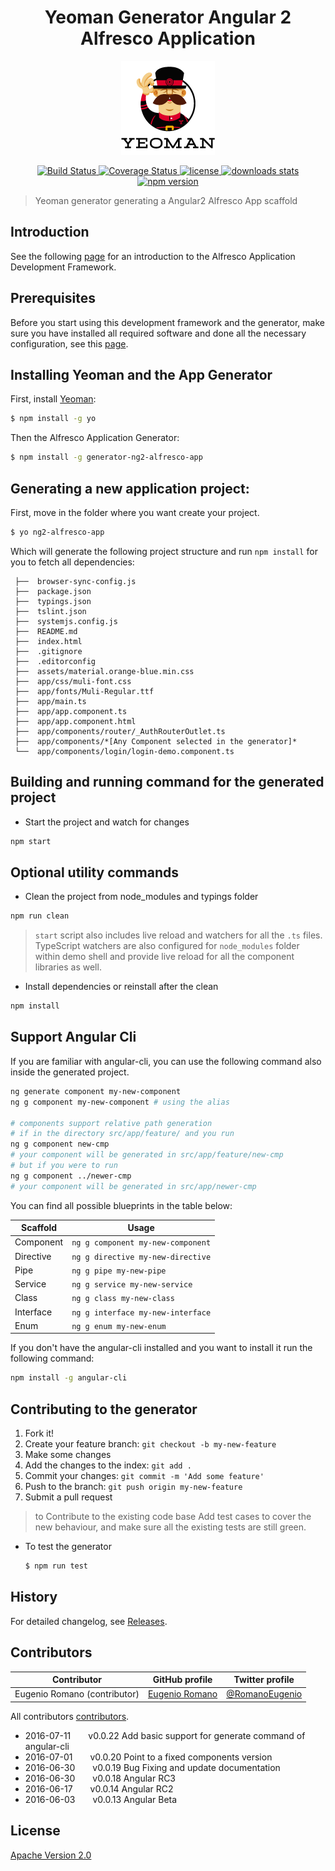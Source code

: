 <h1 align="center">Yeoman Generator Angular 2 Alfresco Application</h1>
<p align="center">
  <img title="yeoman generator" src='assets/yeoman.png' alt='yeoman logo'  />
</p>
<p align="center">
  <a title='Build Status' href="https://travis-ci.org/Alfresco/generator-ng2-alfresco-app">
    <img src='https://travis-ci.org/Alfresco/generator-ng2-alfresco-app.svg?branch=master' alt='Build Status'  />
  </a>
  <a href='https://codecov.io/gh/Alfresco/generator-ng2-alfresco-app'>
    <img src='https://img.shields.io/codecov/c/github/Alfresco/generator-ng2-alfresco-app/master.svg?maxAge=2592000' alt='Coverage Status' />
  </a>
  <a href='https://github.com/Alfresco/generator-ng2-alfresco-app/blob/master/LICENSE'>
    <img src='https://img.shields.io/badge/license-MIT-blue.svg' alt='license' />
  </a>
  <a alt='downloads stats' href='https://npmjs.org/package/generator-ng2-alfresco-app'>
    <img src='https://img.shields.io/npm/dt/generator-ng2-alfresco-app.svg' alt='downloads stats' />
  </a>
  <a href="https://nodei.co/npm/generator-ng2-alfresco-app/">
    <img src="http://img.shields.io/npm/v/generator-ng2-alfresco-app.svg" alt='npm version' >
  </a>
</p>

>Yeoman generator generating a Angular2 Alfresco App scaffold

## Introduction

See the following [page](https://github.com/Alfresco/alfresco-ng2-components/blob/master/INTRODUCTION.md) for an introduction to the Alfresco Application Development Framework. 

## Prerequisites

Before you start using this development framework and the generator, make sure you have installed all required software and done all the 
necessary configuration, see this [page](https://github.com/Alfresco/app-dev-framework/blob/master/PREREQUISITES.md).

## Installing Yeoman and the App Generator

First, install [Yeoman](http://yeoman.io):

```bash
$ npm install -g yo
```

Then the Alfresco Application Generator:
 
```bash
$ npm install -g generator-ng2-alfresco-app
```
 
##  Generating a new application project:

First, move in the folder where you want create your project.

```bash
$ yo ng2-alfresco-app
```

Which will generate the following project structure and run `npm install` for you to fetch all dependencies:

     ├──  browser-sync-config.js
     ├──  package.json
     ├──  typings.json
     ├──  tslint.json
     ├──  systemjs.config.js
     ├──  README.md
     ├──  index.html
     ├──  .gitignore
     ├──  .editorconfig
     ├──  assets/material.orange-blue.min.css
     ├──  app/css/muli-font.css
     ├──  app/fonts/Muli-Regular.ttf
     ├──  app/main.ts
     ├──  app/app.component.ts
     ├──  app/app.component.html
     ├──  app/components/router/_AuthRouterOutlet.ts   
     ├──  app/components/*[Any Component selected in the generator]* 
     └──  app/components/login/login-demo.component.ts


## Building and running command for the generated project

* Start the project and watch for changes

```sh
npm start
```

## Optional utility commands

* Clean the project from node_modules and typings folder

```sh
npm run clean
```

>`start` script also includes live reload and watchers for all the `.ts` files.
TypeScript watchers are also configured for `node_modules` folder within demo shell
and provide live reload for all the component libraries as well.

*  Install dependencies or reinstall after the clean

```sh
npm install
```

## Support Angular Cli

If you are familiar with angular-cli, you can use the following command also inside the generated project.

```bash
ng generate component my-new-component
ng g component my-new-component # using the alias

# components support relative path generation
# if in the directory src/app/feature/ and you run
ng g component new-cmp
# your component will be generated in src/app/feature/new-cmp
# but if you were to run
ng g component ../newer-cmp
# your component will be generated in src/app/newer-cmp
```
You can find all possible blueprints in the table below:

Scaffold  | Usage
---       | ---
Component | `ng g component my-new-component`
Directive | `ng g directive my-new-directive`
Pipe      | `ng g pipe my-new-pipe`
Service   | `ng g service my-new-service`
Class     | `ng g class my-new-class`
Interface | `ng g interface my-new-interface`
Enum      | `ng g enum my-new-enum`

If you don't have the angular-cli installed and you want to install it run the following command:

```bash
npm install -g angular-cli
```

## Contributing to the generator

1. Fork it!
2. Create your feature branch: `git checkout -b my-new-feature`
3. Make some changes 
4. Add the changes to the index: `git add .`
5. Commit your changes: `git commit -m 'Add some feature'`
6. Push to the branch: `git push origin my-new-feature`
7. Submit a pull request

>to Contribute to the existing code base Add test cases to cover the new behaviour, and make sure all the existing tests are still green.

* To test the generator 

    ```sh
    $ npm run test
    ```

    
## History

For detailed changelog, see [Releases](https://github.com/Alfresco/generator-ng2-alfresco-app/releases).

## Contributors

Contributor | GitHub profile | Twitter profile |
--- | --- | ---
Eugenio Romano (contributor)| [Eugenio Romano](https://github.com/eromano) | [@RomanoEugenio](https://twitter.com/RomanoEugenio)

All contributors [contributors](https://github.com/alfresco/generator-ng2-alfresco-app/graphs/contributors).

 * 2016-07-11  v0.0.22 Add basic support for generate command of angular-cli
 * 2016-07-01  v0.0.20 Point to a fixed components version 
 * 2016-06-30  v0.0.19 Bug Fixing and update documentation 
 * 2016-06-30  v0.0.18 Angular RC3 
 * 2016-06-17  v0.0.14 Angular RC2
 * 2016-06-03  v0.0.13 Angular Beta  
## License
[Apache Version 2.0](https://github.com/alfresco/generator-ng2-alfresco-app/blob/master/LICENSE)
 
